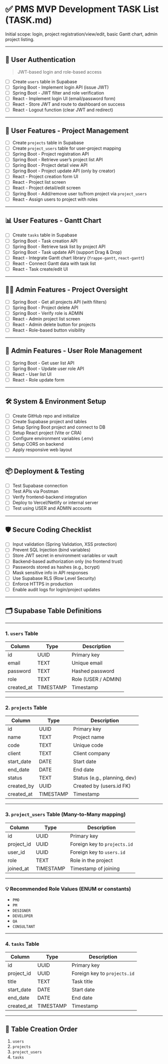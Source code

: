
# ✅ PMS MVP Development TASK List (TASK.md)

Initial scope: login, project registration/view/edit, basic Gantt chart, admin project listing.

---

## 🔐 User Authentication

> JWT-based login and role-based access

- [ ] Create `users` table in Supabase
- [ ] Spring Boot - Implement login API (issue JWT)
- [ ] Spring Boot - JWT filter and role verification
- [ ] React - Implement login UI (email/password form)
- [ ] React - Store JWT and route to dashboard on success
- [ ] React - Logout function (clear JWT and redirect)

---

## 📁 User Features - Project Management

- [ ] Create `projects` table in Supabase
- [ ] Create `project_users` table for user-project mapping
- [ ] Spring Boot - Project registration API
- [ ] Spring Boot - Retrieve user’s project list API
- [ ] Spring Boot - Project detail view API
- [ ] Spring Boot - Project update API (only by creator)
- [ ] React - Project creation form UI
- [ ] React - Project list screen
- [ ] React - Project detail/edit screen
- [ ] Spring Boot - Add/remove user to/from project via `project_users`
- [ ] React - Assign users to project with roles

---

## 📊 User Features - Gantt Chart

- [ ] Create `tasks` table in Supabase
- [ ] Spring Boot - Task creation API
- [ ] Spring Boot - Retrieve task list by project API
- [ ] Spring Boot - Task update API (support Drag & Drop)
- [ ] React - Integrate Gantt chart library (`frappe-gantt`, `react-gantt`)
- [ ] React - Connect Gantt data with task list
- [ ] React - Task create/edit UI

---

## 🧑‍💼 Admin Features - Project Oversight

- [ ] Spring Boot - Get all projects API (with filters)
- [ ] Spring Boot - Project delete API
- [ ] Spring Boot - Verify role is ADMIN
- [ ] React - Admin project list screen
- [ ] React - Admin delete button for projects
- [ ] React - Role-based button visibility

---

## 👥 Admin Features - User Role Management

- [ ] Spring Boot - Get user list API
- [ ] Spring Boot - Update user role API
- [ ] React - User list UI
- [ ] React - Role update form

---

## 🛠 System & Environment Setup

- [ ] Create GitHub repo and initialize
- [ ] Create Supabase project and tables
- [ ] Setup Spring Boot project and connect to DB
- [ ] Setup React project (Vite or CRA)
- [ ] Configure environment variables (.env)
- [ ] Setup CORS on backend
- [ ] Apply responsive web layout

---

## 📦 Deployment & Testing

- [ ] Test Supabase connection
- [ ] Test APIs via Postman
- [ ] Verify frontend-backend integration
- [ ] Deploy to Vercel/Netlify or internal server
- [ ] Test using USER and ADMIN accounts

---

## 🛡 Secure Coding Checklist

- [ ] Input validation (Spring Validation, XSS protection)
- [ ] Prevent SQL Injection (bind variables)
- [ ] Store JWT secret in environment variables or vault
- [ ] Backend-based authorization only (no frontend trust)
- [ ] Passwords stored as hashes (e.g., bcrypt)
- [ ] Mask sensitive info in API responses
- [ ] Use Supabase RLS (Row Level Security)
- [ ] Enforce HTTPS in production
- [ ] Enable audit logs for login/project updates

---

## 🗂 Supabase Table Definitions

---

### 1. `users` Table

| Column      | Type      | Description                 |
|-------------|-----------|-----------------------------|
| id          | UUID      | Primary key                 |
| email       | TEXT      | Unique email                |
| password    | TEXT      | Hashed password             |
| role        | TEXT      | Role (USER / ADMIN)         |
| created_at  | TIMESTAMP | Timestamp                   |

---

### 2. `projects` Table

| Column      | Type      | Description                       |
|-------------|-----------|------------------------------------|
| id          | UUID      | Primary key                       |
| name        | TEXT      | Project name                      |
| code        | TEXT      | Unique code                       |
| client      | TEXT      | Client company                    |
| start_date  | DATE      | Start date                        |
| end_date    | DATE      | End date                          |
| status      | TEXT      | Status (e.g., planning, dev)      |
| created_by  | UUID      | Created by (users.id FK)          |
| created_at  | TIMESTAMP | Timestamp                         |

---

### 3. `project_users` Table (Many-to-Many mapping)

| Column      | Type      | Description                       |
|-------------|-----------|------------------------------------|
| id          | UUID      | Primary key                       |
| project_id  | UUID      | Foreign key to `projects.id`      |
| user_id     | UUID      | Foreign key to `users.id`         |
| role        | TEXT      | Role in the project               |
| joined_at   | TIMESTAMP | Timestamp of joining              |

---

### 💡 Recommended Role Values (ENUM or constants)

- `PMO`
- `PM`
- `DESIGNER`
- `DEVELOPER`
- `QA`
- `CONSULTANT`

---

### 4. `tasks` Table

| Column      | Type      | Description                       |
|-------------|-----------|------------------------------------|
| id          | UUID      | Primary key                       |
| project_id  | UUID      | Foreign key to `projects.id`      |
| title       | TEXT      | Task title                        |
| start_date  | DATE      | Start date                        |
| end_date    | DATE      | End date                          |
| created_at  | TIMESTAMP | Timestamp                         |

---

## 📌 Table Creation Order

1. `users`
2. `projects`
3. `project_users`
4. `tasks`
